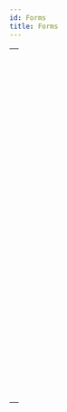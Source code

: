 ```yaml
---
id: Forms
title: Forms
---
```

||
|---|
|[<!-- INCLUDE #_command_.Current form name.Syntax -->](../../commands-legacy/current-form-name)<br/><!-- INCLUDE #_command_.Current form name.Summary -->|
|[<!-- INCLUDE #_command_.Form.Syntax -->](../../commands-legacy/form)<br/><!-- INCLUDE #_command_.Form.Summary -->|
|[<!-- INCLUDE #_command_.FORM Convert to dynamic.Syntax -->](../../commands-legacy/form-convert-to-dynamic)<br/><!-- INCLUDE #_command_.FORM Convert to dynamic.Summary -->|
|[<!-- INCLUDE #_command_.FORM FIRST PAGE.Syntax -->](../../commands-legacy/form-first-page)<br/><!-- INCLUDE #_command_.FORM FIRST PAGE.Summary -->|
|[<!-- INCLUDE #_command_.FORM Get color scheme.Syntax -->](../../commands-legacy/form-get-color-scheme)<br/><!-- INCLUDE #_command_.FORM Get color scheme.Summary -->|
|[<!-- INCLUDE #_command_.FORM Get current page.Syntax -->](../../commands-legacy/form-get-current-page)<br/><!-- INCLUDE #_command_.FORM Get current page.Summary -->|
|[<!-- INCLUDE #_command_.FORM GET ENTRY ORDER.Syntax -->](../../commands-legacy/form-get-entry-order)<br/><!-- INCLUDE #_command_.FORM GET ENTRY ORDER.Summary -->|
|[<!-- INCLUDE #_command_.FORM GET HORIZONTAL RESIZING.Syntax -->](../../commands-legacy/form-get-horizontal-resizing)<br/><!-- INCLUDE #_command_.FORM GET HORIZONTAL RESIZING.Summary -->|
|[<!-- INCLUDE #_command_.FORM GET OBJECTS.Syntax -->](../../commands-legacy/form-get-objects)<br/><!-- INCLUDE #_command_.FORM GET OBJECTS.Summary -->|
|[<!-- INCLUDE #_command_.FORM GET PROPERTIES.Syntax -->](../../commands-legacy/form-get-properties)<br/><!-- INCLUDE #_command_.FORM GET PROPERTIES.Summary -->|
|[<!-- INCLUDE #_command_.FORM GET VERTICAL RESIZING.Syntax -->](../../commands-legacy/form-get-vertical-resizing)<br/><!-- INCLUDE #_command_.FORM GET VERTICAL RESIZING.Summary -->|
|[<!-- INCLUDE #_command_.FORM GOTO PAGE.Syntax -->](../../commands-legacy/form-goto-page)<br/><!-- INCLUDE #_command_.FORM GOTO PAGE.Summary -->|
|[<!-- INCLUDE #_command_.FORM LAST PAGE.Syntax -->](../../commands-legacy/form-last-page)<br/><!-- INCLUDE #_command_.FORM LAST PAGE.Summary -->|
|[<!-- INCLUDE #_command_.FORM LOAD.Syntax -->](../../commands-legacy/form-load)<br/><!-- INCLUDE #_command_.FORM LOAD.Summary -->|
|[<!-- INCLUDE #_command_.FORM NEXT PAGE.Syntax -->](../../commands-legacy/form-next-page)<br/><!-- INCLUDE #_command_.FORM NEXT PAGE.Summary -->|
|[<!-- INCLUDE #_command_.FORM PREVIOUS PAGE.Syntax -->](../../commands-legacy/form-previous-page)<br/><!-- INCLUDE #_command_.FORM PREVIOUS PAGE.Summary -->|
|[<!-- INCLUDE #_command_.FORM SCREENSHOT.Syntax -->](../../commands-legacy/form-screenshot)<br/><!-- INCLUDE #_command_.FORM SCREENSHOT.Summary -->|
|[<!-- INCLUDE #_command_.FORM SET ENTRY ORDER.Syntax -->](../../commands-legacy/form-set-entry-order)<br/><!-- INCLUDE #_command_.FORM SET ENTRY ORDER.Summary -->|
|[<!-- INCLUDE #_command_.FORM SET HORIZONTAL RESIZING.Syntax -->](../../commands-legacy/form-set-horizontal-resizing)<br/><!-- INCLUDE #_command_.FORM SET HORIZONTAL RESIZING.Summary -->|
|[<!-- INCLUDE #_command_.FORM SET INPUT.Syntax -->](../../commands-legacy/form-set-input)<br/><!-- INCLUDE #_command_.FORM SET INPUT.Summary -->|
|[<!-- INCLUDE #_command_.FORM SET OUTPUT.Syntax -->](../../commands-legacy/form-set-output)<br/><!-- INCLUDE #_command_.FORM SET OUTPUT.Summary -->|
|[<!-- INCLUDE #_command_.FORM SET SIZE.Syntax -->](../../commands-legacy/form-set-size)<br/><!-- INCLUDE #_command_.FORM SET SIZE.Summary -->|
|[<!-- INCLUDE #_command_.FORM SET VERTICAL RESIZING.Syntax -->](../../commands-legacy/form-set-vertical-resizing)<br/><!-- INCLUDE #_command_.FORM SET VERTICAL RESIZING.Summary -->|
|[<!-- INCLUDE #_command_.FORM UNLOAD.Syntax -->](../../commands-legacy/form-unload)<br/><!-- INCLUDE #_command_.FORM UNLOAD.Summary -->|
